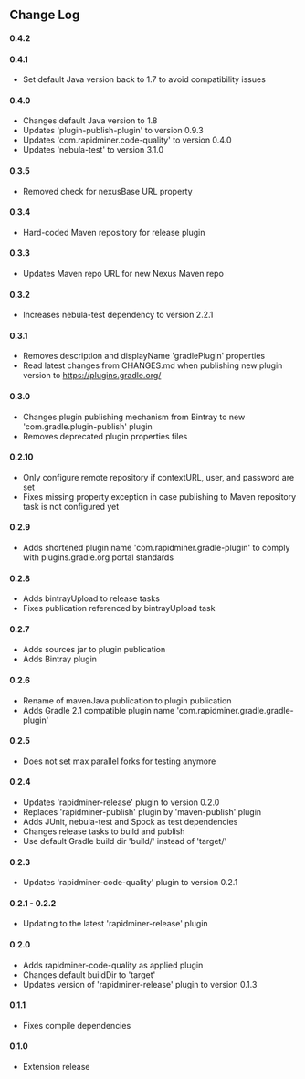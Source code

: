 ## Change Log

#### 0.4.2

#### 0.4.1
* Set default Java version back to 1.7 to avoid compatibility issues

#### 0.4.0
* Changes default Java version to 1.8
* Updates 'plugin-publish-plugin' to version 0.9.3
* Updates 'com.rapidminer.code-quality' to version 0.4.0
* Updates 'nebula-test' to version 3.1.0

#### 0.3.5
* Removed check for nexusBase URL property

#### 0.3.4
* Hard-coded Maven repository for release plugin

#### 0.3.3
* Updates Maven repo URL for new Nexus Maven repo

#### 0.3.2
* Increases nebula-test dependency to version 2.2.1

#### 0.3.1
* Removes description and displayName 'gradlePlugin' properties
* Read latest changes from CHANGES.md when publishing new plugin version to https://plugins.gradle.org/

#### 0.3.0
* Changes plugin publishing mechanism from Bintray to new 'com.gradle.plugin-publish' plugin
* Removes deprecated plugin properties files

#### 0.2.10
* Only configure remote repository if contextURL, user, and password are set
* Fixes missing property exception in case publishing to Maven repository task is not configured yet

#### 0.2.9
* Adds shortened plugin name 'com.rapidminer.gradle-plugin' to comply with plugins.gradle.org portal standards

#### 0.2.8
* Adds bintrayUpload to release tasks
* Fixes publication referenced by bintrayUpload task

#### 0.2.7
* Adds sources jar to plugin publication
* Adds Bintray plugin

#### 0.2.6
* Rename of mavenJava publication to plugin publication
* Adds Gradle 2.1 compatible plugin name 'com.rapidminer.gradle.gradle-plugin'

#### 0.2.5
* Does not set max parallel forks for testing anymore

#### 0.2.4
* Updates 'rapidminer-release' plugin to version 0.2.0
* Replaces 'rapidminer-publish' plugin by 'maven-publish' plugin
* Adds JUnit, nebula-test and Spock as test dependencies
* Changes release tasks to build and publish
* Use default Gradle build dir 'build/' instead of 'target/'

#### 0.2.3
* Updates 'rapidminer-code-quality' plugin to version 0.2.1

#### 0.2.1 - 0.2.2
* Updating to the latest 'rapidminer-release' plugin

#### 0.2.0
* Adds rapidminer-code-quality as applied plugin
* Changes default buildDir to 'target'
* Updates version of 'rapidminer-release' plugin to version 0.1.3

#### 0.1.1
* Fixes compile dependencies

#### 0.1.0
* Extension release
